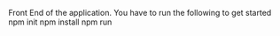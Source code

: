 
Front End of the application. You have to run the following to get started
npm init
npm install
npm run 


